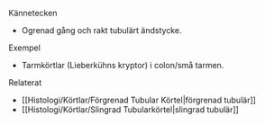 Kännetecken
- Ogrenad gång och rakt tubulärt ändstycke.

Exempel
- Tarmkörtlar (Lieberkühns kryptor) i colon/små tarmen.

Relaterat
- [[Histologi/Körtlar/Förgrenad Tubular Körtel|förgrenad tubulär]]
- [[Histologi/Körtlar/Slingrad Tubularkörtel|slingrad tubulär]]

